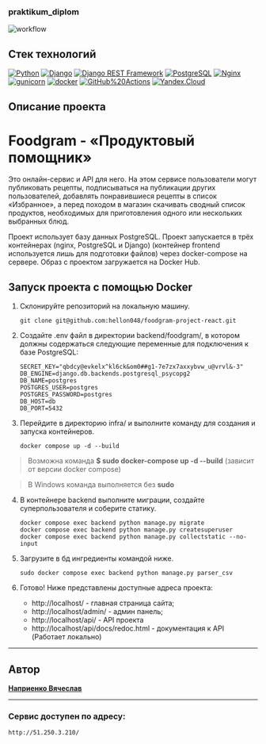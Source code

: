 ### praktikum_diplom

![workflow](https://github.com/hellon048/foodgram-project-react/actions/workflows/foodgram_workflow.yml/badge.svg)

## Стек технологий

[![Python](https://img.shields.io/badge/-Python-464646?style=flat-square&logo=Python)](https://www.python.org/)
[![Django](https://img.shields.io/badge/-Django-464646?style=flat-square&logo=Django)](https://www.djangoproject.com/)
[![Django REST Framework](https://img.shields.io/badge/-Django%20REST%20Framework-464646?style=flat-square&logo=Django%20REST%20Framework)](https://www.django-rest-framework.org/)
[![PostgreSQL](https://img.shields.io/badge/-PostgreSQL-464646?style=flat-square&logo=PostgreSQL)](https://www.postgresql.org/)
[![Nginx](https://img.shields.io/badge/-NGINX-464646?style=flat-square&logo=NGINX)](https://nginx.org/ru/)
[![gunicorn](https://img.shields.io/badge/-gunicorn-464646?style=flat-square&logo=gunicorn)](https://gunicorn.org/)
[![docker](https://img.shields.io/badge/-Docker-464646?style=flat-square&logo=docker)](https://www.docker.com/)
[![GitHub%20Actions](https://img.shields.io/badge/-GitHub%20Actions-464646?style=flat-square&logo=GitHub%20actions)](https://github.com/features/actions)
[![Yandex.Cloud](https://img.shields.io/badge/-Yandex.Cloud-464646?style=flat-square&logo=Yandex.Cloud)](https://cloud.yandex.ru/)

## Описание проекта
# Foodgram - «Продуктовый помощник»

Это онлайн-сервис и API для него. На этом сервисе пользователи могут публиковать рецепты, подписываться на публикации других пользователей, добавлять понравившиеся рецепты в список «Избранное», а перед походом в магазин скачивать сводный список продуктов, необходимых для приготовления одного или нескольких выбранных блюд.

Проект использует базу данных PostgreSQL. Проект запускается в трёх контейнерах (nginx, PostgreSQL и Django) (контейнер frontend используется лишь для подготовки файлов) через docker-compose на сервере. Образ с проектом загружается на Docker Hub.

## Запуск проекта с помощью Docker

1. Склонируйте репозиторий на локальную машину.

    ```
    git clone git@github.com:hellon048/foodgram-project-react.git
    ```

2. Создайте .env файл в директории backend/foodgram/, в котором должны содержаться следующие переменные для подключения к базе PostgreSQL:

    ```
    SECRET_KEY="qbdcy@evkelx^kl6ck&om0##g1-7e7zx7axxybvw_u@vrvl&-3"
    DB_ENGINE=django.db.backends.postgresql_psycopg2
    DB_NAME=postgres
    POSTGRES_USER=postgres
    POSTGRES_PASSWORD=postgres
    DB_HOST=db
    DB_PORT=5432
    ```

3. Перейдите в директорию infra/ и выполните команду для создания и запуска контейнеров.
    ```
    docker compose up -d --build
    ```
> Возможна команда **$ sudo docker-compose up -d --build** (зависит от версии docker compose)

> В Windows команда выполняется без **sudo**

4. В контейнере backend выполните миграции, создайте суперпользователя и соберите статику.

    ```
    docker compose exec backend python manage.py migrate
    docker compose exec backend python manage.py createsuperuser
    docker compose exec backend python manage.py collectstatic --no-input 
    ```

5. Загрузите в бд ингредиенты командой ниже.

    ```
    sudo docker compose exec backend python manage.py parser_csv
    ```

6. Готово! Ниже представлены доступные адреса проекта:
    -  http://localhost/ - главная страница сайта;
    -  http://localhost/admin/ - админ панель;
    -  http://localhost/api/ - API проекта
    -  http://localhost/api/docs/redoc.html - документация к API (Работает локально)

---
## Автор
**[Наприенко Вячеслав](https://github.com/Hellon048)**

---
### Сервис доступен по адресу:
```
http://51.250.3.210/
```